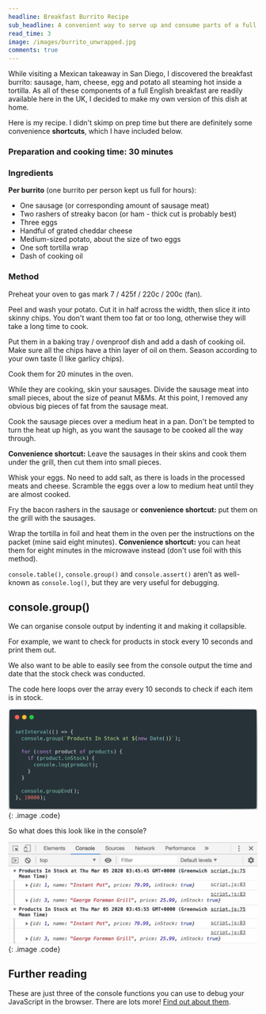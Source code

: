 ```yaml
---
headline: Breakfast Burrito Recipe
sub_headline: A convenient way to serve up and consume parts of a full English
read_time: 3
image: /images/burrito_unwrapped.jpg
comments: true
---
```


While visiting a Mexican takeaway in San Diego, I discovered the breakfast burrito: sausage, ham, cheese, egg and potato all steaming hot inside a tortilla.  As all of these components of a full English breakfast are readily available here in the UK, I decided to make my own version of this dish at home.

Here is my recipe.  I didn't skimp on prep time but there are definitely some convenience **shortcuts**, which I have included below.

### Preparation and cooking time: 30 minutes

### Ingredients

**Per burrito** (one burrito per person kept us full for hours):

* One sausage (or corresponding amount of sausage meat)
* Two rashers of streaky bacon (or ham - thick cut is probably best)
* Three eggs
* Handful of grated cheddar cheese
* Medium-sized potato, about the size of two eggs
* One soft tortilla wrap
* Dash of cooking oil

### Method

Preheat your oven to gas mark 7 / 425f / 220c / 200c (fan).

Peel and wash your potato.  Cut it in half across the width, then slice it into skinny chips.  You don't want them too fat or too long, otherwise they will take a long time to cook.

Put them in a baking tray / ovenproof dish and add a dash of cooking oil.  Make sure all the chips have a thin layer of oil on them.  Season according to your own taste (I like garlicy chips).

Cook them for 20 minutes in the oven.

While they are cooking, skin your sausages.  Divide the sausage meat into small pieces, about the size of peanut M&Ms.  At this point, I removed any obvious big pieces of fat from the sausage meat.

Cook the sausage pieces over a medium heat in a pan.  Don't be tempted to turn the heat up high, as you want the sausage to be cooked all the way through.

**Convenience shortcut:** Leave the sausages in their skins and cook them under the grill, then cut them into small pieces.

Whisk your eggs.  No need to add salt, as there is loads in the processed meats and cheese.  Scramble the eggs over a low to medium heat until they are almost cooked.

Fry the bacon rashers in the sausage or **convenience shortcut:** put them on the grill with the sausages.

Wrap the tortilla in foil and heat them in the oven per the instructions on the packet (mine said eight minutes).  **Convenience shortcut:** you can heat them for eight minutes in the microwave instead (don't use foil with this method).



`console.table()`, `console.group()` and `console.assert()` aren't as well-known as `console.log()`, but they are very useful for debugging.






## console.group()

We can organise console output by indenting it and making it collapsible.

For example, we want to check for products in stock every 10 seconds and print them out.

We also want to be able to easily see from the console output the time and date that the stock check was conducted.

The code here loops over the array every 10 seconds to check if each item is in stock.

![image](/images/console_group_setinterval.png){: .image .code}

So what does this look like in the console?

![image](/images/console_group_1.jpg){: .image .code}


## Further reading

These are just three of the console functions you can use to debug your JavaScript in the browser.  There are lots more!  [Find out about them](https://developer.mozilla.org/en-US/docs/Web/API/Console_API).
